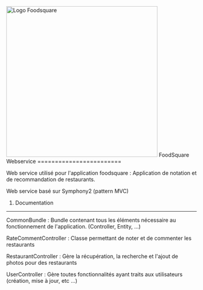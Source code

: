 
<img src="https://s-media-cache-ak0.pinimg.com/originals/c2/e1/54/c2e154c9bad81674be411bc67d3bf081.jpg" alt="Logo Foodsquare" width="400px"/>
FoodSquare Webservice
========================

Web service utilisé pour l'application foodsquare : Application de notation et 
de recommandation de restaurants.

Web service basé sur Symphony2 (pattern MVC)
1) Documentation
-----------------

CommonBundle : Bundle contenant tous les éléments nécessaire au fonctionnement 
de l'application. (Controller, Entity, ...)

RateCommentController :  Classe permettant de noter et de commenter les 
restaurants

RestaurantController : Gère la récupération, la recherche et l'ajout de photos
pour des restaurants

UserController : Gère toutes fonctionnalités ayant traits aux utilisateurs 
(création, mise à jour, etc ...)
